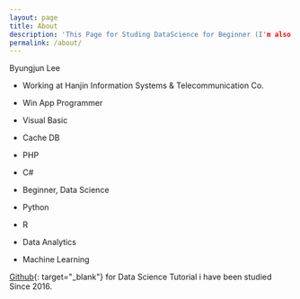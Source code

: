 ```yaml
---
layout: page
title: About
description: 'This Page for Studing DataScience for Beginner (I'm also beginner)'
permalink: /about/
---
```

 Byungjun Lee
  - Working at Hanjin Information Systems & Telecommunication Co.
  - Win App Programmer
   - Visual Basic
   - Cache DB
   - PHP
   - C#

  - Beginner, Data Science
   - Python
   - R
   - Data Analytics
   - Machine Learning

 [Github](http://github.com/byungjun0689/DataScience){: target="_blank"} for Data Science Tutorial i have been studied Since 2016.